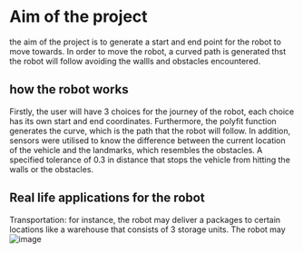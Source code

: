 # Aim of the project
the aim of the project is to generate a start and end point for the robot to move towards. In order to move the robot, a curved path is generated thst the robot will follow avoiding the wallls and obstacles encountered.

## how the robot works
Firstly, the user will have 3 choices for the journey of the robot, each choice has its own start and end coordinates. Furthermore, the polyfit function generates the curve, which is the path that the robot will follow. In addition, sensors were utilised to know the difference between the current location of the vehicle and the landmarks, which resembles the obstacles. A specified tolerance of 0.3 in distance that stops the vehicle from hitting the walls or the obstacles.

## Real life applications for the robot
Transportation: for instance, the robot may deliver a packages to certain locations like a warehouse that consists of 3 storage units. The robot may 
![image](https://user-images.githubusercontent.com/104323652/206169501-c55e5f73-1e10-48a4-b346-cffa58a30789.png)
